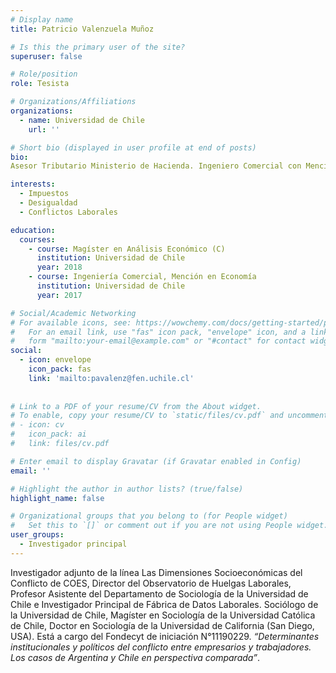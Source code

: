 ```yaml
---
# Display name
title: Patricio Valenzuela Muñoz

# Is this the primary user of the site?
superuser: false

# Role/position
role: Tesista

# Organizations/Affiliations
organizations:
  - name: Universidad de Chile
    url: ''

# Short bio (displayed in user profile at end of posts)
bio: 
Asesor Tributario Ministerio de Hacienda. Ingeniero Comercial con Mención en Economía de la Universidad de Chile,Tesista Magíster en Análisis Económico de la Universidad de Chile.

interests:
  - Impuestos
  - Desigualdad
  - Conflictos Laborales

education:
  courses:
    - course: Magíster en Análisis Económico (C)
      institution: Universidad de Chile
      year: 2018
    - course: Ingeniería Comercial, Mención en Economía
      institution: Universidad de Chile
      year: 2017

# Social/Academic Networking
# For available icons, see: https://wowchemy.com/docs/getting-started/page-builder/#icons
#   For an email link, use "fas" icon pack, "envelope" icon, and a link in the
#   form "mailto:your-email@example.com" or "#contact" for contact widget.
social:
  - icon: envelope
    icon_pack: fas
    link: 'mailto:pavalenz@fen.uchile.cl'
  
 
# Link to a PDF of your resume/CV from the About widget.
# To enable, copy your resume/CV to `static/files/cv.pdf` and uncomment the lines below.
# - icon: cv
#   icon_pack: ai
#   link: files/cv.pdf

# Enter email to display Gravatar (if Gravatar enabled in Config)
email: ''

# Highlight the author in author lists? (true/false)
highlight_name: false

# Organizational groups that you belong to (for People widget)
#   Set this to `[]` or comment out if you are not using People widget.
user_groups:
  - Investigador principal
---
```


Investigador adjunto de la línea Las Dimensiones Socioeconómicas del Conflicto de COES, Director del Observatorio de Huelgas Laborales, Profesor Asistente del Departamento de Sociología de la Universidad de Chile e Investigador Principal de Fábrica de Datos Laborales. Sociólogo de la Universidad de Chile, Magíster en Sociología de la Universidad Católica de Chile, Doctor en Sociología de la Universidad de California (San Diego, USA). Está a cargo del Fondecyt de iniciación N°11190229. *“Determinantes institucionales y políticos del conflicto entre empresarios y trabajadores. Los casos de Argentina y Chile en perspectiva comparada”*.